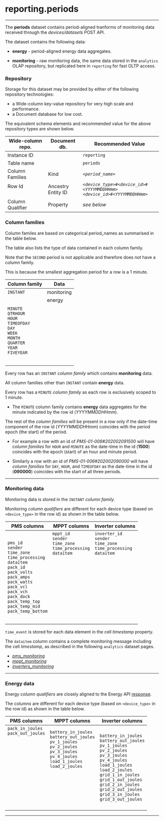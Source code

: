 
# reporting.periods
---

The **periods** dataset contains period-aligned tranforms of monitoring data received through the _devices/datasets_ POST API.

The dataset contains the following data:

- **energy** - period-aligned energy data aggregates.

- **monitoring** - raw monitoring data, the same data stored in the `analytics` OLAP repository, but replicated here in `reporting` for fast OLTP access.




### Repository

Storage for this dataset may be provided by either of the following repository technologies:

- a Wide-column key-value repository for very high scale and performance.
- a Document database for low cost.

The equivalent schema elements and recommended value for the above repository types are shown below.

Wide-column repo.       | Document db.              | Recommended Value
---                     | ---                       | ---
Instance ID             |                           | `reporting`
Table name              |                           | `periods`
Column Families         | Kind                      | _`<period_name>`_
Row Id<br><br>          | Ancestry<br>Entity ID     | _`<device_type>#<device_id>#<YYYYMMDDHHmm>`_<br>_`<device_id>#<YYYYMMDDHHmm>`_
Column Qualifier        | Property                  | _see below_




### Column families

Column familes are based on categorical period_names as summarised in the table below. 

The table also lists the type of data contained in each column family.  

Note that the `SECOND` period is not applicable and therefore does not have a column family. 

This is because the smallest aggregation period for a row is a 1 minute.

Column family   | Data
---             | ---| 
`INSTANT`       | monitoring
`MINUTE`<br>`QTRHOUR`<br>`HOUR`<br>`TIMEOFDAY`<br>`DAY`<br>`WEEK`<br>`MONTH`<br>`QUARTER`<br>`YEAR`<br>`FIVEYEAR` | energy<br><br><br><br><br><br><br><br><br><br><br>

Every row has an `INSTANT` _column family_ which contains **monitoring** data. 

All column families other than `INSTANT` contain **energy** data.

Every row has a `MINUTE` _column family_ as each row is exclusively scoped to 1 minute. 

- The `MINUTE` column family contains **energy** data aggregates for the minute indicated by the row id (_YYYYMMDDHHmm_).

The rest of the _column families_ will be present in a row only if the date-time component of the row id (_YYYYMMDDHHmm_) coincides with the period epoch (the start) of the period. 

- For example a row with an id of _PMS-01-006#202002091500_ will have _column families_ for `HOUR` and `MINUTE` as the date-time in the id (**1500**) coincides with the epoch (start) of an hour and minute period.

- Similarly a row with an id of _PMS-01-006#202002090000_ will have _column families_ for `DAY`, `HOUR`, and `TIMEOFDAY` as the date-time in the id (**090000**) coincides with the start of all three periods.




---


### Monitoring data

Monitoring data is stored in the `INSTANT` _column family_.

Monitoring _column qualifiers_ are different for each device type (based on `<device_type>` in the row id) as shown in the table below.


PMS columns     | MPPT columns      | Inverter columns
---             | ---               | ---   
`pms_id`<br>`sender`<br>`time_zone`<br>`time_processing`<br>`dataitem`<br>`pack_id`<br>`pack_volts`<br>`pack_amps`<br>`pack_watts`<br>`pack_vcl`<br>`pack_vch`<br>`pack_dock`<br>`pack_temp_top`<br>`pack_temp_mid`<br>`pack_temp_bottom` | `mppt_id`<br>`sender`<br>`time_zone`<br>`time_processing`<br>`dataitem`<br><br><br><br><br><br><br><br><br><br><br><br> | `inverter_id`<br>`sender`<br>`time_zone`<br>`time_processing`<br>`dataitem`<br><br><br><br><br><br><br><br><br><br><br><br> | 

`time_event` is stored for each data element in the cell _timestamp_ property.  

The `dataitem` column contains a complete monitoring message including the cell _timestamp_, as described in the following `analytics` dataset pages.

- _[pms_monitoring](/docs/api.sundaya.monitored.equipment/0/c/Implementation/Datasets/analytics/pms_monitoring)_
- _[mppt_monitoring](/docs/api.sundaya.monitored.equipment/0/c/Implementation/Datasets/analytics/mppt_monitoring)_
- _[inverters_monitoring](/docs/api.sundaya.monitored.equipment/0/c/Implementation/Datasets/analytics/inverter_monitoring)_




---


### Energy data

Energy _column qualifiers_ are closely aligned to the Energy API [response](/docs/api.sundaya.monitored.equipment/0/c/Examples/GET/energy%20GET%20example).

The _columns_ are different for each device type (based on `<device_type>` in the row id) as shown in the table below. 


PMS columns     | MPPT columns      | Inverter columns
---             | ---               | ---
`pack_in_joules`<br>`pack_out_joules`<br><br><br><br><br><br><br><br><br><br><br><br><br>            | `battery_in_joules`<br>`battery_out_joules`<br>`pv_1_joules`<br>`pv_2_joules`<br>`pv_3_joules`<br>`pv_4_joules`<br>`load_1_joules`<br>`load_2_joules`<br><br><br><br><br><br><br>               | `battery_in_joules`<br>`battery_out_joules`<br>`pv_1_joules`<br>`pv_2_joules`<br>`pv_3_joules`<br>`pv_4_joules`<br>`load_1_joules`<br>`load_2_joules`<br>`grid_1_in_joules`<br>`grid_1_out_joules`<br>`grid_2_in_joules`<br>`grid_2_out_joules`<br>`grid_3_in_joules`<br>`grid_3_out_joules`



--- 